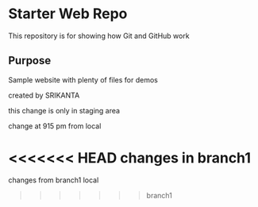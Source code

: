# Starter Web Repo

This repository is for showing how Git and GitHub work

## Purpose

Sample website with plenty of files for demos


created by SRIKANTA

this change is only in staging area

change at 915 pm from local

<<<<<<< HEAD
changes in branch1
=======
changes from branch1 local
>>>>>>> branch1
